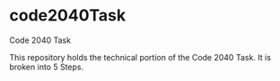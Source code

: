 # code2040Task
Code 2040 Task

This repository holds the technical portion of the Code 2040 Task. It is broken into 5 Steps.
